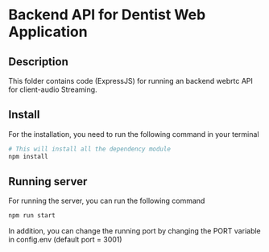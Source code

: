 # Backend API for Dentist Web Application
## Description
This folder contains code (ExpressJS) for running an backend webrtc API for client-audio Streaming.
## Install
For the installation, you need to run the following command in your terminal
```sh
# This will install all the dependency module
npm install
```
## Running server
For running the server, you can run the following command
```sh
npm run start
```
In addition, you can change the running port by changing the PORT variable in config.env (default port = 3001)